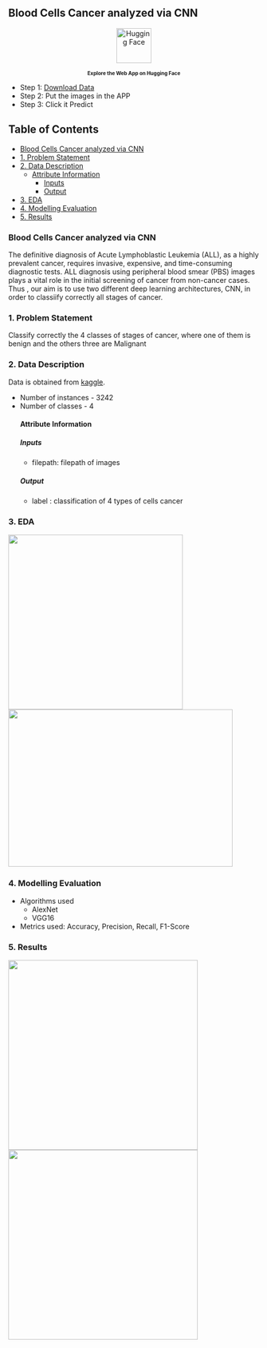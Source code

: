 ## Blood Cells Cancer analyzed via CNN

<div align="center">
  <a href="https://huggingface.co/spaces/statgabriele/bloodcancer">
    <img src="https://huggingface.co/favicon.ico" alt="Hugging Face" width="70" height="70">
    <h3 style="font-size: 10px;">
      <a href="https://huggingface.co/spaces/statgabriele/bloodcancer" style="text-decoration: none; color: inherit;">Explore the Web App on Hugging Face</a>
    </h3>
  </a>
  <ul style="text-align: left;">
    <li>Step 1: <a href="https://www.kaggle.com/datasets/mohammadamireshraghi/blood-cell-cancer-all-4class">Download Data</a></li>
    <li>Step 2: Put the images in the APP</li>
    <li>Step 3: Click it Predict</li>
    <!-- Add more steps if needed -->
  </ul>
</div>





## Table of Contents

 - [Blood Cells Cancer analyzed via CNN](#blood-cells-cancer-analyzed-via-cnn)
- [1. Problem Statement](#1-problem-statement)
- [2. Data Description](#2-data-description)
  * [Attribute Information](#attribute-information)
    + [Inputs](#inputs)
    + [Output](#output)
- [3. EDA](#3-eda)
- [4. Modelling Evaluation](#4-modelling-evaluation)
- [5. Results](#5-results)

### Blood Cells Cancer analyzed via CNN

The definitive diagnosis of Acute Lymphoblastic Leukemia (ALL), as a highly prevalent cancer, requires invasive, expensive, and time-consuming diagnostic tests. ALL diagnosis using peripheral blood smear (PBS) images plays a vital role in the initial screening of cancer from non-cancer cases. 
Thus , our aim is to use two different deep learning architectures, CNN,  in order to classiify correctly all stages of cancer.



### 1. Problem Statement
Classify correctly the 4 classes of stages of cancer, where one of them is benign and the others three are Malignant

### 2. Data Description
Data is obtained from  [kaggle](https://www.kaggle.com/datasets/mohammadamireshraghi/blood-cell-cancer-all-4class).

- Number of instances - 3242
- Number of classes - 4
  #### Attribute Information
  ##### Inputs
  - filepath: filepath of images
  ##### Output
  - label :  classification of 4 types of cells cancer
  

   
  
 ### 3. EDA
 <p float="left">
  <img src="https://user-images.githubusercontent.com/103529789/210671064-c1f3278f-1fc5-4d55-9f35-c4d2df4a1fc5.png" width="350"/>
  <img src="https://user-images.githubusercontent.com/103529789/210671106-75de3e10-b60d-4b9d-b1e8-0f54ddd5d38d.png" height='315' width="450"/>
  </p>
  



  
  
 ### 4. Modelling Evaluation
 - Algorithms used
    - AlexNet
    - VGG16
 - Metrics used: Accuracy, Precision, Recall, F1-Score
 
  ### 5. Results
  
   <p float="left">
  <img src="https://user-images.githubusercontent.com/103529789/210671268-710cc54b-27bc-4ce1-a0db-2615484b1e47.png" width="380"/>
  <img src="https://user-images.githubusercontent.com/103529789/210671318-f4c36f5e-28d1-48f5-8418-42524e1189c5.png" width="380"/>
  </p>
  

